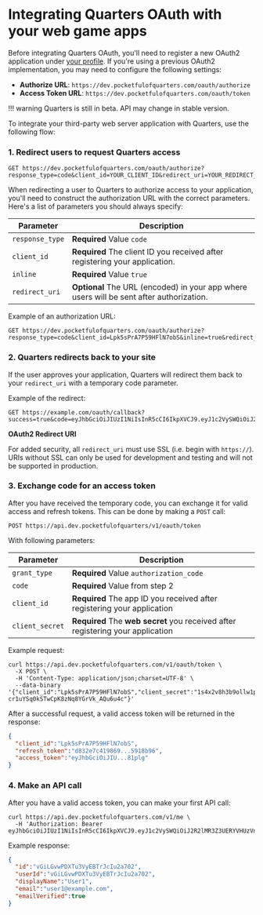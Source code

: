 # Integrating Quarters OAuth with your web game apps

Before integrating Quarters OAuth, you'll need to register a new OAuth2 application under [your profile](https://dev.pocketfulofquarters.com/apps/new). If you're using a previous OAuth2 implementation, you may need to configure the following settings:

* **Authorize URL**: `https://dev.pocketfulofquarters.com/oauth/authorize`
* **Access Token URL**: `https://dev.pocketfulofquarters.com/oauth/token`

!!! warning
    Quarters is still in beta. API may change in stable version.

To integrate your third-party web server application with Quarters, use the following flow:

### 1. Redirect users to request Quarters access

```CURL
GET https://dev.pocketfulofquarters.com/oauth/authorize?response_type=code&client_id=YOUR_CLIENT_ID&redirect_uri=YOUR_REDIRECT_URL&inline=true
```

When redirecting a user to Quarters to authorize access to your application, you'll need to construct the authorization URL with the correct parameters. Here's a list of parameters you should always specify:

Parameter | Description
--- | ---
`response_type` | **Required** Value `code`
`client_id` | **Required** The client ID you received after registering your application.
`inline` | **Required** Value `true`
`redirect_uri` | **Optional** The URL (encoded) in your app where users will be sent after authorization.


Example of an authorization URL:

```CURL
GET https://dev.pocketfulofquarters.com/oauth/authorize?response_type=code&client_id=Lpk5sPrA7P59HFlN7obS&inline=true&redirect_uri=https%3A%2F%2Fexample.com%2Foauth%2Fcallback
```

### 2. Quarters redirects back to your site

If the user approves your application, Quarters will redirect them back to your `redirect_uri` with a temporary code parameter.

Example of the redirect:

```CURL
GET https://example.com/oauth/callback?success=true&code=eyJhbGciOiJIUzI1NiIsInR5cCI6IkpXVCJ9.eyJ1c2VySWQiOiJ2R2lMR3Z3UERYVHUzVnlFQlRySmNJdTJhNzAyIiwicmFuZG9tIjoiNmFkODI2ZjAtZDY1ZS0xMWU3LTg3Y2UtZjEyMTk1M2I0ZWQxIiwiYXBwSWQiOiJMcGs1c1ByQTdQNTlIRmxON29iUyIsInRva2VuVHlwZSI6Imp3dDphdXRob3JpemF0aW9uX2NvZGUiLCJpYXQiOjE1MTIxMDg2NjYsImV4cCI6MTUxMjEwODcyNn0.Pwl3Mt_RN5Qut5VpCshP32FkZ_lES84PrDnzIGDG8J0
```

**OAuth2 Redirect URI**

For added security, all `redirect_uri` must use SSL (i.e. begin with `https://`). URIs without SSL can only be used for development and testing and will not be supported in production.

### 3. Exchange code for an access token

After you have received the temporary code, you can exchange it for valid access and refresh tokens. This can be done by making a `POST` call:

```CURL
POST https://api.dev.pocketfulofquarters/v1/oauth/token
```

With following parameters:

Parameter | Description
--- | ---
`grant_type` | **Required** Value `authorization_code`
`code` | **Required** Value from step 2
`client_id` | **Required** The app ID you received after registering your application
`client_secret` | **Required** The **web secret** you received after registering your application

Example request:

```CURL
curl https://api.dev.pocketfulofquarters.com/v1/oauth/token \
  -X POST \
  -H 'Content-Type: application/json;charset=UTF-8' \
  --data-binary '{"client_id":"Lpk5sPrA7P59HFlN7obS","client_secret":"1s4x2v8h3b9ollw1pt2afj8knheamvmvv","grant_type":"authorization_code","code":"eyJhbGciOiJIUzI1NiIsInR5cCI6IkpXVCJ9.eyJ1c2VySWQiOiJ2R2lMR3Z3UERYVHUzVnlFQlRySmNJdTJhNzAyIiwicmFuZG9tIjoiMDgxMmMxNTAtZDY2NC0xMWU3LTg3Y2UtZjEyMTk1M2I0ZWQxIiwiYXBwSWQiOiJMcGs1c1ByQTdQNTlIRmxON29iUyIsInRva2VuVHlwZSI6Imp3dDphdXRob3JpemF0aW9uX2NvZGUiLCJpYXQiOjE1MTIxMTEwNzcsImV4cCI6MTUxMjExMTEzN30.Jljjd7yjk-cr1uYSq0kSTwCpK8zNq8YGrVk_AQu6u4c"}'
```

After a successful request, a valid access token will be returned in the response:

```json
{
  "client_id":"Lpk5sPrA7P59HFlN7obS",
  "refresh_token":"d832e7c419869...5918b96",
  "access_token":"eyJhbGciOiJIU...81plg"
}
```

### 4. Make an API call

After you have a valid access token, you can make your first API call:

```CURL
curl https://api.dev.pocketfulofquarters.com/v1/me \
  -H 'Authorization: Bearer eyJhbGciOiJIUzI1NiIsInR5cCI6IkpXVCJ9.eyJ1c2VySWQiOiJ2R2lMR3Z3UERYVHUzVnlFQlRySmNJdTJhNzAyIiwicmFuZG9tIjoiMWE5Njk3YzAtZDY2NC0xMWU3LTg3Y2UtZjEyMTk1M2I0ZWQxIiwiYXBwSWQiOiJMcGs1c1ByQTdQNTlIRmxON29iUyIsImFkbWluIjpmYWxzZSwiZGV2ZWxvcGVyIjpmYWxzZSwidG9rZW5UeXBlIjoiand0OnVzZXIiLCJpYXQiOjE1MTIxMTExMDgsImV4cCI6MTUxMjExMTcwOH0.PFlJjGoN3xza1Qk3ZIBaOzMPyYbrQvnjyvyvQf81plg'
```

Example response:

```json
{
  "id":"vGiLGvwPDXTu3VyEBTrJcIu2a702",
  "userId":"vGiLGvwPDXTu3VyEBTrJcIu2a702",
  "displayName":"User1",
  "email":"user1@example.com",
  "emailVerified":true
}
```
